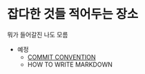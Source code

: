 # 잡다한 것들 적어두는 장소

뭐가 들어갈진 나도 모름

- 예정
  - [COMMIT CONVENTION](https://github.com/pshysd/etc/blob/main/commitConevention.md)
  - HOW TO WRITE MARKDOWN